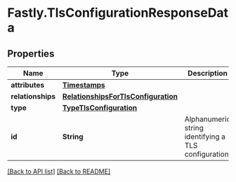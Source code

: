 # Fastly.TlsConfigurationResponseData

## Properties

Name | Type | Description | Notes
------------ | ------------- | ------------- | -------------
**attributes** | [**Timestamps**](Timestamps.md) |  | [optional] 
**relationships** | [**RelationshipsForTlsConfiguration**](RelationshipsForTlsConfiguration.md) |  | [optional] 
**type** | [**TypeTlsConfiguration**](TypeTlsConfiguration.md) |  | [optional] 
**id** | **String** | Alphanumeric string identifying a TLS configuration. | [optional] [readonly] 



[[Back to API list]](../../README.md#endpoints) [[Back to README]](../../README.md)
